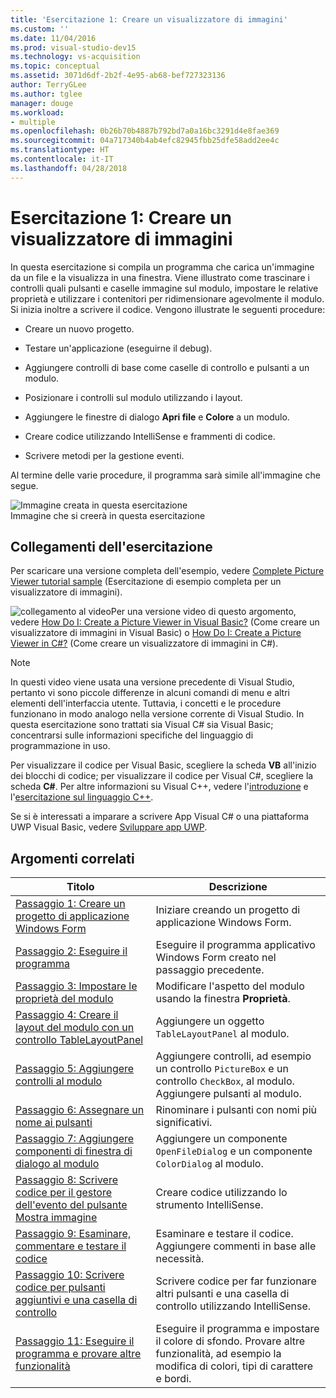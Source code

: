 ```yaml
---
title: 'Esercitazione 1: Creare un visualizzatore di immagini'
ms.custom: ''
ms.date: 11/04/2016
ms.prod: visual-studio-dev15
ms.technology: vs-acquisition
ms.topic: conceptual
ms.assetid: 3071d6df-2b2f-4e95-ab68-bef727323136
author: TerryGLee
ms.author: tglee
manager: douge
ms.workload:
- multiple
ms.openlocfilehash: 0b26b70b4887b792bd7a0a16bc3291d4e8fae369
ms.sourcegitcommit: 04a717340b4ab4efc82945fbb25dfe58add2ee4c
ms.translationtype: HT
ms.contentlocale: it-IT
ms.lasthandoff: 04/28/2018
---
```

# <a name="tutorial-1-create-a-picture-viewer"></a>Esercitazione 1: Creare un visualizzatore di immagini
In questa esercitazione si compila un programma che carica un'immagine da un file e la visualizza in una finestra. Viene illustrato come trascinare i controlli quali pulsanti e caselle immagine sul modulo, impostare le relative proprietà e utilizzare i contenitori per ridimensionare agevolmente il modulo. Si inizia inoltre a scrivere il codice. Vengono illustrate le seguenti procedure:  

-   Creare un nuovo progetto.  

-   Testare un'applicazione (eseguirne il debug).  

-   Aggiungere controlli di base come caselle di controllo e pulsanti a un modulo.  

-   Posizionare i controlli sul modulo utilizzando i layout.  

-   Aggiungere le finestre di dialogo **Apri file** e **Colore** a un modulo.  

-   Creare codice utilizzando IntelliSense e frammenti di codice.  

-   Scrivere metodi per la gestione eventi.  

 Al termine delle varie procedure, il programma sarà simile all'immagine che segue.  

 ![Immagine creata in questa esercitazione](../ide/media/express_pictureviewerdone.png "Express_PictureViewerDone")  
Immagine che si creerà in questa esercitazione  

## <a name="tutorial-links"></a>Collegamenti dell'esercitazione

 Per scaricare una versione completa dell'esempio, vedere [Complete Picture Viewer tutorial sample](http://code.msdn.microsoft.com/Complete-Picture-Viewer-7d91d3a8) (Esercitazione di esempio completa per un visualizzatore di immagini).  

 ![collegamento al video](../data-tools/media/playvideo.gif "Riproduci video")Per una versione video di questo argomento, vedere [How Do I: Create a Picture Viewer in Visual Basic?](http://go.microsoft.com/fwlink/?LinkId=205207) (Come creare un visualizzatore di immagini in Visual Basic) o [How Do I: Create a Picture Viewer in C#?](http://go.microsoft.com/fwlink/?LinkId=205198) (Come creare un visualizzatore di immagini in C#).  

> [!NOTE]
>  In questi video viene usata una versione precedente di Visual Studio, pertanto vi sono piccole differenze in alcuni comandi di menu e altri elementi dell'interfaccia utente. Tuttavia, i concetti e le procedure funzionano in modo analogo nella versione corrente di Visual Studio. In questa esercitazione sono trattati sia Visual C# sia Visual Basic; concentrarsi sulle informazioni specifiche del linguaggio di programmazione in uso.  
>   
>  Per visualizzare il codice per Visual Basic, scegliere la scheda **VB** all'inizio dei blocchi di codice; per visualizzare il codice per Visual C#, scegliere la scheda **C#**. Per altre informazioni su Visual C++, vedere l'[introduzione](../ide/getting-started-with-cpp-in-visual-studio.md) e l'[esercitazione sul linguaggio C++](http://www.cplusplus.com/doc/tutorial/).  
>   
>  Se si è interessati a imparare a scrivere App Visual C# o una piattaforma UWP Visual Basic, vedere [Sviluppare app UWP](https://developer.microsoft.com/windows/apps).

## <a name="related-topics"></a>Argomenti correlati  

|Titolo|Descrizione|  
|-----------|-----------------|  
|[Passaggio 1: Creare un progetto di applicazione Windows Form](../ide/step-1-create-a-windows-forms-application-project.md)|Iniziare creando un progetto di applicazione Windows Form.|  
|[Passaggio 2: Eseguire il programma](../ide/step-2-run-your-program.md)|Eseguire il programma applicativo Windows Form creato nel passaggio precedente.|  
|[Passaggio 3: Impostare le proprietà del modulo](../ide/step-3-set-your-form-properties.md)|Modificare l'aspetto del modulo usando la finestra **Proprietà**.|  
|[Passaggio 4: Creare il layout del modulo con un controllo TableLayoutPanel](../ide/step-4-lay-out-your-form-with-a-tablelayoutpanel-control.md)|Aggiungere un oggetto `TableLayoutPanel` al modulo.|  
|[Passaggio 5: Aggiungere controlli al modulo](../ide/step-5-add-controls-to-your-form.md)|Aggiungere controlli, ad esempio un controllo `PictureBox` e un controllo `CheckBox`, al modulo. Aggiungere pulsanti al modulo.|  
|[Passaggio 6: Assegnare un nome ai pulsanti](../ide/step-6-name-your-button-controls.md)|Rinominare i pulsanti con nomi più significativi.|  
|[Passaggio 7: Aggiungere componenti di finestra di dialogo al modulo](../ide/step-7-add-dialog-components-to-your-form.md)|Aggiungere un componente `OpenFileDialog` e un componente `ColorDialog` al modulo.|  
|[Passaggio 8: Scrivere codice per il gestore dell'evento del pulsante Mostra immagine](../ide/step-8-write-code-for-the-show-a-picture-button-event-handler.md)|Creare codice utilizzando lo strumento IntelliSense.|  
|[Passaggio 9: Esaminare, commentare e testare il codice](../ide/step-9-review-comment-and-test-your-code.md)|Esaminare e testare il codice. Aggiungere commenti in base alle necessità.|  
|[Passaggio 10: Scrivere codice per pulsanti aggiuntivi e una casella di controllo](../ide/step-10-write-code-for-additional-buttons-and-a-check-box.md)|Scrivere codice per far funzionare altri pulsanti e una casella di controllo utilizzando IntelliSense.|  
|[Passaggio 11: Eseguire il programma e provare altre funzionalità](../ide/step-11-run-your-program-and-try-other-features.md)|Eseguire il programma e impostare il colore di sfondo. Provare altre funzionalità, ad esempio la modifica di colori, tipi di carattere e bordi.|
